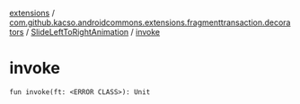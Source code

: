 [extensions](../../index.md) / [com.github.kacso.androidcommons.extensions.fragmenttransaction.decorators](../index.md) / [SlideLeftToRightAnimation](index.md) / [invoke](.)

# invoke

`fun invoke(ft: <ERROR CLASS>): Unit`